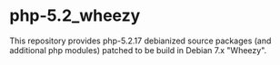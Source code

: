 # php-5.2_wheezy
This repository provides php-5.2.17 debianized source packages (and additional php modules) patched to be build in Debian 7.x "Wheezy".
